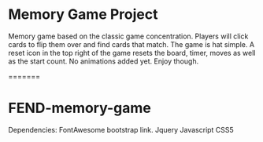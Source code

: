# Memory Game Project
Memory game based on the classic game concentration. Players will click cards to flip them over and find cards that match. The game is hat simple. A reset icon in the top right of the game resets the board, timer, moves as well as the start count. No animations added yet. Enjoy though.

=======
# FEND-memory-game

Dependencies:
FontAwesome bootstrap link.
Jquery
Javascript
CSS5
